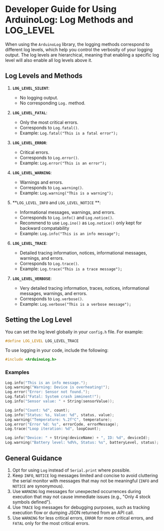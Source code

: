 # Developer Guide for Using ArduinoLog: Log Methods and LOG_LEVEL

When using the `ArduinoLog` library, the logging methods correspond to different log levels, which help you control the verbosity of your logging output. The log levels are hierarchical, meaning that enabling a specific log level will also enable all log levels above it.

## Log Levels and Methods

1. **`LOG_LEVEL_SILENT`**:

   - No logging output.
   - No corresponding `Log.` method.

2. **`LOG_LEVEL_FATAL`**:

   - Only the most critical errors.
   - Corresponds to `Log.fatal()`.
   - Example: `Log.fatal("This is a fatal error");`

3. **`LOG_LEVEL_ERROR`**:

   - Critical errors.
   - Corresponds to `Log.error()`.
   - Example: `Log.error("This is an error");`

4. **`LOG_LEVEL_WARNING`**:

   - Warnings and errors.
   - Corresponds to `Log.warning()`.
   - Example: `Log.warning("This is a warning");`

5. **`LOG_LEVEL_INFO` and `LOG_LEVEL_NOTICE` **:

   - Informational messages, warnings, and errors.
   - Corresponds to `Log.info()` and `Log.notice()`.
   - Recommend to use `Log.ino()` as `Log.notice()` only kept for backward compatability
   - Example: `Log.info("This is an info message");`

6. **`LOG_LEVEL_TRACE`**:

   - Detailed tracing information, notices, informational messages, warnings, and errors.
   - Corresponds to `Log.trace()`.
   - Example: `Log.trace("This is a trace message");`

7. **`LOG_LEVEL_VERBOSE`**:
   - Very detailed tracing information, traces, notices, informational messages, warnings, and errors.
   - Corresponds to `Log.verbose()`.
   - Example: `Log.verbose("This is a verbose message");`

## Setting the Log Level

You can set the log level globally in your `config.h` file. For example:

```cpp
#define LOG_LEVEL LOG_LEVEL_TRACE
```

To use logging in your code, include the following:

```cpp
#include <ArduinoLog.h>
```

### Examples

```cpp
Log.info("This is an info message.");
Log.warning("Warning: Device is overheating!");
Log.error("Error: Sensor not found.");
Log.fatal("Fatal: System crash imminent!");
Log.info("Sensor value: " + String(sensorValue));

Log.info("Count: %d", count);
Log.info("Status: %s, Value: %d", status, value);
Log.warning("Temperature: %.2f°C", temperature);
Log.error("Error %d: %s", errorCode, errorMessage);
Log.trace("Loop iteration: %d", loopCount);

Log.info("Device: " + String(deviceName) + ", ID: %d", deviceId);
Log.warning("Battery level: %d%%, Status: %s", batteryLevel, status);
```

## General Guidance

1. Opt for using `Log` instead of `Serial.print` where possible.
2. Keep `INFO`, `NOTICE` log messages limited and concise to avoid cluttering the serial monitor with messages that may not be meaningful (`INFO` and `NOTICE` are synonymous).
3. Use `WARNING` log messages for unexpected occurrences during execution that may not cause immediate issues (e.g., "Only 4 stock symbols defined").
4. Use `TRACE` log messages for debugging purposes, such as tracking execution flow or dumping JSON returned from an API call.
5. Use `WARNING` for less critical errors, `ERROR` for more critical errors, and `FATAL` only for the most critical errors.
